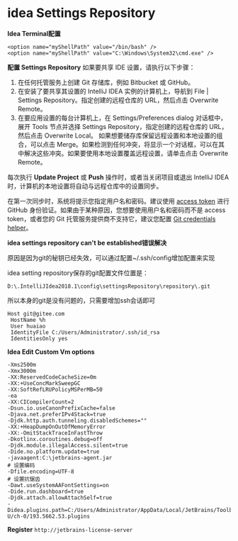 # idea Settings Repository

**Idea Terminal配置**
```
<option name="myShellPath" value="/bin/bash" />
<option name="myShellPath" value="C:\Windows\System32\cmd.exe" />
```

**配置 Settings Repository**
如果要共享 IDE 设置，请执行以下步骤：

1. 在任何托管服务上创建 Git 存储库，例如 Bitbucket 或 GitHub。
2. 在安装了要共享其设置的 IntelliJ IDEA 实例的计算机上，导航到 File | Settings Repository。指定创建的远程仓库的 URL，然后点击 Overwrite Remote。
3. 在要应用设置的每台计算机上，在 Settings/Preferences dialog 对话框中，展开 Tools 节点并选择 Settings Repository，指定创建的远程仓库的 URL，然后点击 Overwrite Local。
   如果想要储存库保留远程设置和本地设置的组合，可以点击 Merge。如果检测到任何冲突，将显示一个对话框，可以在其中解决这些冲突。如果要使用本地设置覆盖远程设置，请单击点击 Overwrite Remote。

每次执行 **Update Project** 或 **Push** 操作时，或者当关闭项目或退出 IntelliJ IDEA 时，计算机的本地设置将自动与远程仓库中的设置同步。



在第一次同步时，系统将提示您指定用户名和密码。建议使用 [access token](https://link.juejin.im?target=https%3A%2F%2Fhelp.github.com%2Farticles%2Fcreating-a-personal-access-token-for-the-command-line%2F) 进行 GitHub 身份验证。如果由于某种原因，您想要使用用户名和密码而不是 access token，或者您的 Git 托管服务提供商不支持它，建议您配置 [Git credentials helper](https://link.juejin.im?target=https%3A%2F%2Fhelp.github.com%2Farticles%2Fcaching-your-github-password-in-git%2F)。



**idea settings repository can't be established错误解决**

原因是因为git的秘钥已经失效，可以通过配置~/.ssh/config增加配置来实现

idea setting repository保存的git配置文件位置是：

`D:\.IntelliJIdea2018.1\config\settingsRepository\repository\.git`

所以本身的git是没有问题的，只需要增加ssh会话即可

```
Host git@gitee.com
 HostName %h
 User huaiao
 IdentityFile C:/Users/Administrator/.ssh/id_rsa
 IdentitiesOnly yes
```

**Idea Edit Custom Vm options**

```
-Xms2500m
-Xmx3000m
-XX:ReservedCodeCacheSize=0m
-XX:+UseConcMarkSweepGC
-XX:SoftRefLRUPolicyMSPerMB=50
-ea
-XX:CICompilerCount=2
-Dsun.io.useCanonPrefixCache=false
-Djava.net.preferIPv4Stack=true
-Djdk.http.auth.tunneling.disabledSchemes=""
-XX:+HeapDumpOnOutOfMemoryError
-XX:-OmitStackTraceInFastThrow
-Dkotlinx.coroutines.debug=off
-Djdk.module.illegalAccess.silent=true
-Dide.no.platform.update=true
-javaagent:C:\jetbrains-agent.jar
# 设置编码
-Dfile.encoding=UTF-8
# 设置抗锯齿
-Dawt.useSystemAAFontSettings=on
-Dide.run.dashboard=true
-Djdk.attach.allowAttachSelf=true
-Didea.plugins.path=C:/Users/Administrator/AppData/Local/JetBrains/Toolbox/apps/IDEA-U/ch-0/193.5662.53.plugins
```
**Register**
`http://jetbrains-license-server`

